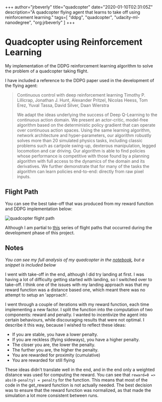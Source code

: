 +++
author="jrbeverly"
title="quadcopter"
date="2020-01-10T02:31:05Z"
description="A quadcopter flying agent that learns to take off using reinforcement learning."
tags=[
  "ddpg",
  "quadcopter",
  "udacity-ml-nanodegree",
  "org:jrbeverly"
]
+++

# Quadcopter using Reinforcement Learning

My implementation of the DDPG reinforcement learning algorithm to solve the problem of a quadcopter taking flight.

I have included a reference to the DDPG paper used in the development of the flying agent:

> Continuous control with deep reinforcement learning
> Timothy P. Lillicrap, Jonathan J. Hunt, Alexander Pritzel, Nicolas Heess, Tom Erez, Yuval Tassa, David Silver, Daan Wierstra
>
> We adapt the ideas underlying the success of Deep Q-Learning to the continuous action domain. We present an actor-critic, model-free algorithm based on the deterministic policy gradient that can operate over continuous action spaces. Using the same learning algorithm, network architecture and hyper-parameters, our algorithm robustly solves more than 20 simulated physics tasks, including classic problems such as cartpole swing-up, dexterous manipulation, legged locomotion and car driving. Our algorithm is able to find policies whose performance is competitive with those found by a planning algorithm with full access to the dynamics of the domain and its derivatives. We further demonstrate that for many of the tasks the algorithm can learn policies end-to-end: directly from raw pixel inputs.

## Flight Path

You can see the best take-off that was produced from my reward function and DDPG implementation below:

![quadcopter flight path](./docs/screenshots/best.png "Quadcopter Flight Path")

Although I am partial to [this](./docs/screenshots/try_your_best.png) series of flight paths that occurred during the development phase of this project.

## Notes

_You can see my full analysis of my quadcopter in the [notebook](notebook.ipynb), but a snippet is included below_

I went with take-off in the end, although I did try landing at first. I was having a lot of difficulty getting started with landing, so I switched over to take-off. I think one of the issues with my landing approach was that my reward function was a distance based one, which meant there was no attempt to setup an 'approach'.

I went through a couple of iterations with my reward function, each time implementing a new factor. I split the function into the computation of two components: reward and penalty. I wanted to incentivize the agent into certain behaviours, while discouraging results that were not optimal. I describe it this way, because I wished to reflect these ideas:

- If you are stable, you have a lower penalty.
- If you are reckless (flying sideways), you have a higher penalty.
- The closer you are, the lower the penalty.
- The further you are, the higher the penalty.
- You are rewarded for proximity (cumulative)
- You are rewarded for still flying

These ideas didn't translate well in the end, and in the end only a weighted distance was used for computing the reward. You can see that `reward=0 => abs(0-penalty) = penalty` for the function. This means that most of the code in the get_reward function is not actually needed. The best decision was to ensure that the reward function was normalized, as that made the simulation a lot more consistent between runs.
